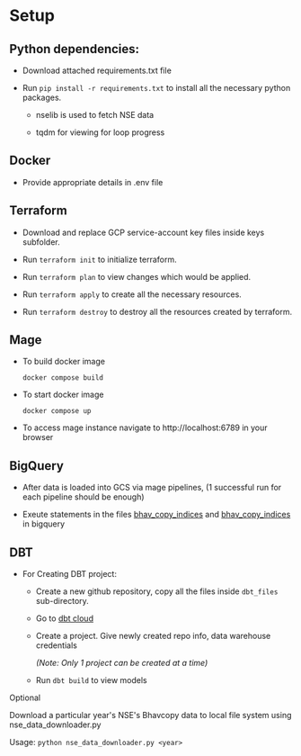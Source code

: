 # Setup

## Python dependencies:

- Download attached requirements.txt file

- Run `pip install -r requirements.txt` to install all the necessary python packages.

  - nselib is used to fetch NSE data

  - tqdm for viewing for loop progress
  
## Docker

- Provide appropriate details in .env file


## Terraform

- Download and replace GCP service-account key files inside keys subfolder.

- Run `terraform init` to initialize terraform.

- Run `terraform plan` to view changes which would be applied.

- Run `terraform apply` to create all the necessary resources.

- Run `terraform destroy` to destroy all the resources created by terraform.


## Mage


- To build docker image

  `docker compose build`

- To start docker image

  `docker compose up`

- To access mage instance navigate to http://localhost:6789 in your browser


## BigQuery


- After data is loaded into GCS via mage pipelines, (1 successful run for each pipeline should be enough)

- Exeute statements in the files [bhav_copy_indices](./bigquery/bhav_copy_equities.sql)
and [bhav_copy_indices](./bigquery/bhav_copy_indices.sql) in bigquery

## DBT

- For Creating DBT project:

  - Create a new github repository, copy all the files inside `dbt_files` sub-directory.

  - Go to [dbt cloud](https://cloud.getdbt.com/)

  - Create a project. Give newly created repo info, data warehouse credentials

    *(Note: Only 1 project can be created at a time)*

  - Run `dbt build` to view models

Optional

Download a particular year's NSE's Bhavcopy data to local file system using nse_data_downloader.py

Usage: `python nse_data_downloader.py <year>`